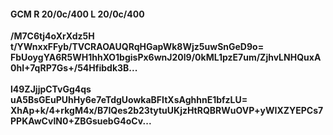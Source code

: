#### GCM R 20/0c/400 L 20/0c/400
**/M7C6tj4oXrXdz5H**<br/>**t/YWnxxFFyb/TVCRAOAUQRqHGapWk8Wjz5uwSnGeD9o=**<br/>**FbUoygYA6R5WH1hhXO1bgisPx6wnJ20l9/0kML1pzE7um/ZjhvLNHQuxA0hI+7qRP7Gs+/54Hfibdk3B...**<br/><br/>
**l49ZJjjpCTvGg4qs**<br/>**uA5BsGEuPUhHy6e7eTdgUowkaBFItXsAghhnE1bfzLU=**<br/>**XhAp+k/4+rkgM4x/B7IQes2b23tytuUKjzHtRQBRWuOVP+yWIXZYEPCs7PPKAwCvlN0+ZBGsuebG4oCv...**